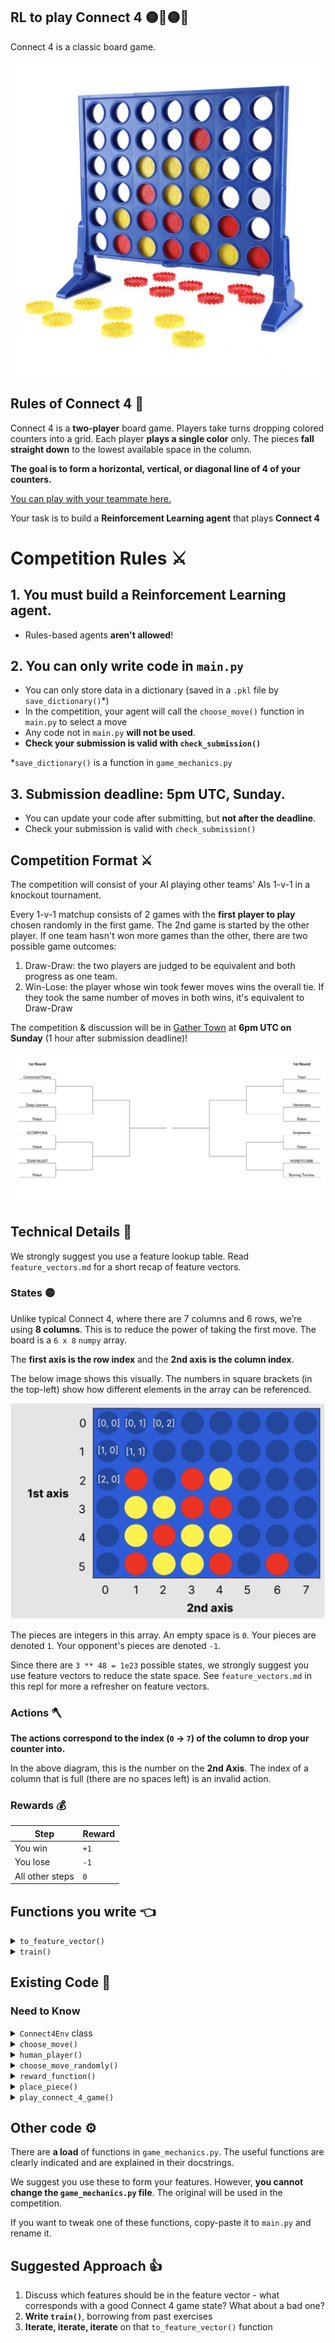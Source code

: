 ## RL to play Connect 4 :yellow_circle::red_circle::yellow_circle::red_circle:

Connect 4 is a classic board game.

![Connect 4. Yellow wins with 4 consecutive yellow pieces on a diagonal](images/connect4board.jpeg)

## Rules of Connect 4 :red_circle:

Connect 4 is a **two-player** board game. Players take turns dropping colored counters into a grid. Each player **plays a single color** only. The pieces **fall straight down** to the lowest available space in the column.

**The goal is to form a horizontal, vertical, or diagonal line of 4 of your counters.**

[You can play with your teammate here.](https://boardgames.io/en/connect4)

Your task is to build a **Reinforcement Learning agent** that plays **Connect 4**

# Competition Rules :crossed_swords:

## 1. You must build a **Reinforcement Learning** agent.
- Rules-based agents **aren't allowed**!
## 2. You can only write code in `main.py`
- You can only store data in a dictionary (saved in a `.pkl` file by `save_dictionary()`*)
- In the competition, your agent will call the `choose_move()` function in `main.py` to select a move
- Any code not in `main.py` **will not be used**.
- **Check your submission is valid with `check_submission()`**

*`save_dictionary()` is a function in `game_mechanics.py`

## 3. Submission deadline: **5pm UTC, Sunday**.
- You can update your code after submitting, but **not after the deadline**.
- Check your submission is valid with `check_submission()`

## Competition Format :crossed_swords:

The competition will consist of your AI playing other teams' AIs 1-v-1 in a knockout tournament.

Every 1-v-1 matchup consists of 2 games with the **first player to play** chosen randomly in the first game. The 2nd game is started by the other player. If one team hasn't won more games than the other, there are two possible game outcomes:

1. Draw-Draw: the two players are judged to be equivalent and both progress as one team.
2. Win-Lose: the player whose win took fewer moves wins the overall tie. If they took the same number of moves in both wins, it's equivalent to Draw-Draw

The competition & discussion will be in [Gather Town](https://app.gather.town/app/nJwquzJjD4TLKcTy/Delta%20Academy) at **6pm UTC on Sunday** (1 hour after submission deadline)!

![Example knockout tournament tree](./images/tournament_tree.png)

## Technical Details :hammer:

We strongly suggest you use a feature lookup table. Read `feature_vectors.md` for a short recap of feature vectors.

### States :yellow_circle:

Unlike typical Connect 4, where there are 7 columns and 6 rows, we’re using **8 columns**. This is to reduce the power of taking the first move. The board is a `6 x 8` `numpy` array.

The **first axis is the row index** and the **2nd axis is the column index**.

The below image shows this visually. The numbers in square brackets (in the top-left) show how different elements in the array can be referenced.

![Connect 4 board with index of top left squares shown](./images/connect4annotate.png)

The pieces are integers in this array. An empty space is `0`. Your pieces are denoted `1`. Your opponent's pieces are denoted `-1`.

Since there are `3 ** 48 = 1e23` possible states, we strongly suggest you use feature vectors to reduce the state space. See `feature_vectors.md` in this repl for more a refresher on feature vectors.

### Actions :axe:

**The actions correspond to the index (`0` -> `7`) of the column to drop your counter into.**

In the above diagram, this is the number on the **2nd Axis**. The index of a column that is full (there are no spaces left) is an invalid action.

### Rewards :moneybag:

| Step | Reward |
|------|------|
|  You win | `+1` |
|  You lose | `-1` |
|  All other steps | `0` |


## Functions you write :point_left:

<details>
<summary><code style="white-space:nowrap;">  to_feature_vector()</code></summary>
Write this to convert a state into a feature vector. These features are used to represent the state in the value function lookup table.
<br />

<br />
Input is the state (<code style="white-space:nowrap;">np.array</code>) and output is a <code style="white-space:nowrap;">tuple</code> which you design! The better the features you pick out, the faster your agent will learn and better it can be at Connect-4.
<br />

<br />
Too detailed of a feature vector and it'll take a long time to train. Not enough detail and your agent will hit a ceiling since too many varied states will look identical.
<br />
<br />
E.g. if your feature was just "number of pieces played by me", there are many different states with the same number of pieces played (and thus the same value function).
</details>

<details>
<summary><code style="white-space:nowrap;">  train()</code></summary>
Write this to train your value function dictionary from experience in the environment. Use TD learning.
<br />
<br />
Output the trained dictionary so it can be saved.
<br />
<br />
You can structure your value dictionary however you like,
but the existing implementation of <code style="white-space:nowrap;">choose_move()</code> expects <code style="white-space:nowrap;">{feature_vector: value}</code>.
<br />
<br />
If you structure it another way, you'll have to tweak <code style="white-space:nowrap;">choose_move()</code>
</details>

## Existing Code :pray:

### Need to Know

<details>
<summary><code style="white-space:nowrap;">  Connect4Env</code> class</summary>
The environment class controls the game and runs the opponent's <code style="white-space:nowrap;">choose_move()</code> function.
<br />
<br />
Use it to train your agent. See example usage in <code style="white-space:nowrap;">play_connect_4_game()</code>.
<br />
<br />
The opponent's <code style="white-space:nowrap;">choose_move()</code> function is input at initialisation (when <code style="white-space:nowrap;">Connect4Env(opponent_choose_move)</code> is called).
<br />
<br />
The first player is chosen at random when <code style="white-space:nowrap;">Connect4Env.reset()</code> is called. Every time you call <code style="white-space:nowrap;">Connect4Env.step()</code>, 2 moves are taken - yours and then your opponent's. Your opponent sees a 'flipped' version of the board, where their pieces are shown as <code style="white-space:nowrap;">1</code>'s and yours are shown as <code style="white-space:nowrap;">-1</code>'s.
    <br />
    <br />
Connect4Env takes 3 optional arguments:

- <code style="white-space:nowrap;">verbose</code> Whether to print the board and logging information (such as the position of the move recent move) to the console.
- <code style="white-space:nowrap;">render</code> Whether to render the game graphically. The player plays with red counters and the opponent players with yellow. Set this to True if you want to play against your bot yourself.
- <code style="white-space:nowrap;">game_speed_multiplier</code> How fast to render a game (only has an effect when render= True). Low number = slow. High number = fast.

</details>

<details>
<summary><code style="white-space:nowrap;">  choose_move()</code></summary>
This acts greedily given the <code style="white-space:nowrap;">state</code> and value function dictionary. We've given you this to save time, but you are welcome to change it.
<br />
<br />
In the competition, <code style="white-space:nowrap;">choose_move()</code> selects your moves. Takes the state as input and outputs an action.
<br />
<br/>
This takes an optional <code style="white-space:nowrap;">verbose</code> argument, which outputs information useful for debugging when set toe <code style="white-space:nowrap;">True</code>.
</details>

<details>
<summary><code style="white-space:nowrap;">  human_player()</code></summary>
Input into <code style="white-space:nowrap;">play_connect_4_game()</code> to play yourself.
<br />
<br />
Click on the column to play a counter there.
</details>

<details>
<summary><code style="white-space:nowrap;">  choose_move_randomly()</code></summary>
Like above, but randomly picks from non-full columns.
<br />
<br />
Takes the state as input and outputs an action.
</details>


<details>
<summary><code style="white-space:nowrap;">  reward_function()</code></summary>
What reward would be received in state 'successor_state' after taking action 'last_action_taken'
<br />
<br />
Takes the state and an action as input and outputs a float
</details>

<details>
<summary><code style="white-space:nowrap;">  place_piece()</code></summary>
The transition function. Returns a tuple of ('board', 'row'), where 'board' is the 'board' after a piece has been placed in 'column_idx' by 'player'.
<br />
</details>


<details>
<summary><code style="white-space:nowrap;">  play_connect_4_game()</code></summary>
Plays 1 game of Connect 4, which can be visualsed either in the console (if <code style="white-space:nowrap;">verbose=True</code>) or rendered visually (if <code style="white-space:nowrap;">render = True</code>). Outputs the return for your agent.
<br />
<br />
Inputs:

<code style="white-space:nowrap;">your_choose_move</code>: Function that takes the state and outputs the action for your agent.

<code style="white-space:nowrap;">opponent_choose_move</code>: Function that takes the state and outputs the action for the opponent.

<code style="white-space:nowrap;">game_speed_multiplier</code>: controls the gameplay speed. High numbers mean fast games, low numbers mean slow games.

<code style="white-space:nowrap;">render</code>: whether to render the game visually.

<code style="white-space:nowrap;">verbose</code>: whether to print to console each move and the corresponding board states.

</details>

## Other code :gear:

There are **a load** of functions in `game_mechanics.py`. The useful functions are clearly indicated and are explained in their docstrings.

We suggest you use these to form your features. However, **you cannot change the `game_mechanics.py` file**. The original will be used in the competition.

If you want to tweak one of these functions, copy-paste it to `main.py` and rename it.

## Suggested Approach :+1:

1. Discuss which features should be in the feature vector - what corresponds with a good Connect 4 game state? What about a bad one?
2. **Write `train()`**, borrowing from past exercises
3. **Iterate, iterate, iterate** on that `to_feature_vector()` function
